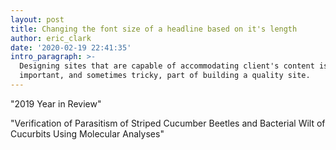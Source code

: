 ```yaml
---
layout: post
title: Changing the font size of a headline based on it's length
author: eric_clark
date: '2020-02-19 22:41:35'
intro_paragraph: >-
  Designing sites that are capable of accommodating client's content is an
  important, and sometimes tricky, part of building a quality site.
---
```





"2019 Year in Review"

"Verification of Parasitism of Striped Cucumber Beetles and Bacterial Wilt of Cucurbits Using Molecular Analyses"





<script src="https://gist.github.com/eclarrrk/39e2576ba989a483a9236815f4ad4d28.js?file=change-font-size-by-headline-length.php "></script>

<script src="https://gist.github.com/eclarrrk/39e2576ba989a483a9236815f4ad4d28.js?file=change-font-size-by-headline-length.css "></script>
